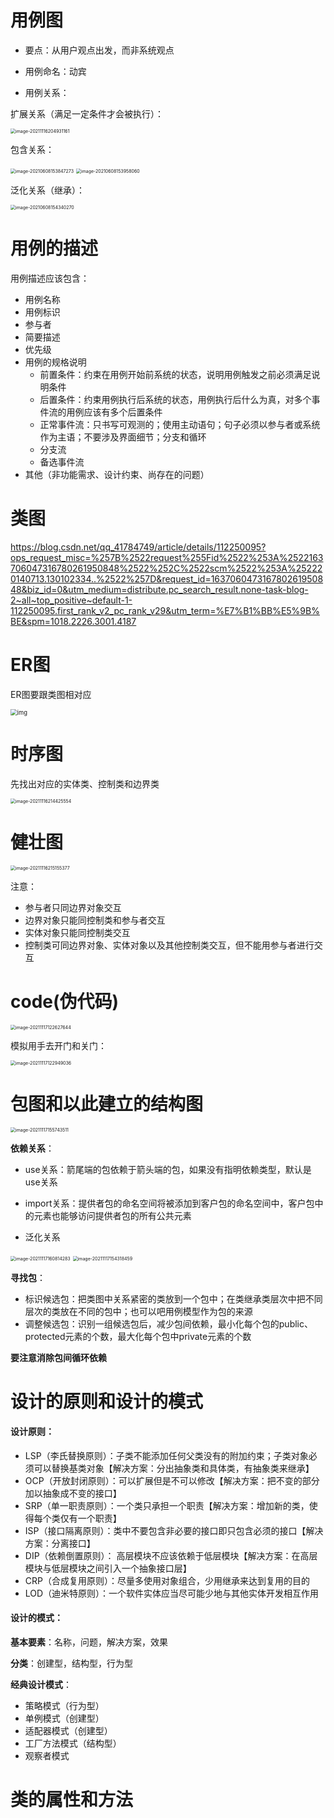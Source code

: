 # 用例图

- 要点：从用户观点出发，而非系统观点

- 用例命名：动宾

- 用例关系：

扩展关系（满足一定条件才会被执行）：

<img src="https://i.loli.net/2021/11/16/RQDtF2jpTrnKEGh.png" alt="image-20211116204931161" style="zoom:50%;" />

包含关系：

<img src="https://i.loli.net/2021/06/12/iYU6OvukcjMXzJf.png" alt="image-20210608153847273" style="zoom:50%;" />

<img src="https://i.loli.net/2021/06/12/blLBt3IiWpKRQA8.png" alt="image-20210608153958060" style="zoom:50%;" />

泛化关系（继承）：

<img src="https://i.loli.net/2021/06/12/z9ng8GkWHLwS4yV.png" alt="image-20210608154340270" style="zoom:50%;" />

# 用例的描述

用例描述应该包含：

- 用例名称
- 用例标识
- 参与者
- 简要描述
- 优先级
- 用例的规格说明
  - 前置条件：约束在用例开始前系统的状态，说明用例触发之前必须满足说明条件
  - 后置条件：约束用例执行后系统的状态，用例执行后什么为真，对多个事件流的用例应该有多个后置条件
  - 正常事件流：只书写可观测的；使用主动语句；句子必须以参与者或系统作为主语；不要涉及界面细节；分支和循环
  - 分支流
  - 备选事件流
- 其他（非功能需求、设计约束、尚存在的问题）

# 类图

https://blog.csdn.net/qq_41784749/article/details/112250095?ops_request_misc=%257B%2522request%255Fid%2522%253A%2522163706047316780261950848%2522%252C%2522scm%2522%253A%252220140713.130102334..%2522%257D&request_id=163706047316780261950848&biz_id=0&utm_medium=distribute.pc_search_result.none-task-blog-2~all~top_positive~default-1-112250095.first_rank_v2_pc_rank_v29&utm_term=%E7%B1%BB%E5%9B%BE&spm=1018.2226.3001.4187

# ER图

ER图要跟类图相对应

<img src="https://i.loli.net/2021/11/16/qghlCNGTI6FxDp3.png" alt="img" style="zoom:67%;" />

# 时序图

先找出对应的实体类、控制类和边界类

<img src="https://i.loli.net/2021/11/16/AGS2XMuFNHx1ZLC.png" alt="image-20211116214425554" style="zoom:50%;" />

# 健壮图

<img src="C:/Users/13pro/AppData/Roaming/Typora/typora-user-images/image-20211116215155377.png" alt="image-20211116215155377" style="zoom:50%;" />

注意：

- 参与者只同边界对象交互
- 边界对象只能同控制类和参与者交互
- 实体对象只能同控制类交互
- 控制类可同边界对象、实体对象以及其他控制类交互，但不能用参与者进行交互

# code(伪代码)

<img src="https://i.loli.net/2021/11/17/15YHnij9v4SC2Xy.png" alt="image-20211117122627644" style="zoom:50%;" />

模拟用手去开门和关门：

<img src="https://i.loli.net/2021/11/17/kbzh3jcTgUYnuXd.png" alt="image-20211117122949036" style="zoom:50%;" />



# 包图和以此建立的结构图

<img src="https://i.loli.net/2021/11/17/vyVX7aYDu3pOB1g.png" alt="image-20211117155743511" style="zoom:50%;" />

**依赖关系**：

- use关系：箭尾端的包依赖于箭头端的包，如果没有指明依赖类型，默认是use关系

- import关系：提供者包的命名空间将被添加到客户包的命名空间中，客户包中的元素也能够访问提供者包的所有公共元素

- 泛化关系

  

<img src="https://i.loli.net/2021/11/17/NksRecWifDzFmjV.png" alt="image-20211117160814283" style="zoom:50%;" />



<img src="https://i.loli.net/2021/11/17/4eCrdm1zLKDXBic.png" alt="image-20211117154318459" style="zoom:50%;" />

**寻找包**：

- 标识候选包：把类图中关系紧密的类放到一个包中；在类继承类层次中把不同层次的类放在不同的包中；也可以吧用例模型作为包的来源
- 调整候选包：识别一组候选包后，减少包间依赖，最小化每个包的public、protected元素的个数，最大化每个包中private元素的个数

**要注意消除包间循环依赖**

# 设计的原则和设计的模式

#### 设计原则：

- LSP（李氏替换原则）：子类不能添加任何父类没有的附加约束；子类对象必须可以替换基类对象【解决方案：分出抽象类和具体类，有抽象类来继承】
- OCP（开放封闭原则）：可以扩展但是不可以修改【解决方案：把不变的部分加以抽象成不变的接口】
- SRP（单一职责原则）：一个类只承担一个职责【解决方案：增加新的类，使得每个类仅有一个职责】
- ISP（接口隔离原则）：类中不要包含非必要的接口即只包含必须的接口【解决方案：分离接口】
- DIP（依赖倒置原则）： 高层模块不应该依赖于低层模块【解决方案：在高层模块与低层模块之间引入一个抽象接口层】
- CRP（合成复用原则）：尽量多使用对象组合，少用继承来达到复用的目的
- LOD（迪米特原则）：一个软件实体应当尽可能少地与其他实体开发相互作用

#### 设计的模式：

**基本要素**：名称，问题，解决方案，效果

**分类**：创建型，结构型，行为型

**经典设计模式**：

- 策略模式（行为型）
- 单例模式（创建型）
- 适配器模式（创建型）
- 工厂方法模式（结构型）
- 观察者模式

# 类的属性和方法